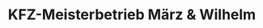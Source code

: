 ---
title: "KFZ-Meisterbetrieb März & Wilhelm"
url: /bechhofen-an-der-heide/kfz-meisterbetrieb-maerz-und-wilhelm/
shop: Autowerkstatt
---